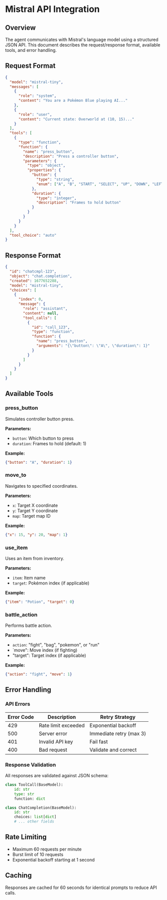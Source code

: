 # Mistral API Integration

## Overview

The agent communicates with Mistral's language model using a structured JSON API. This document describes the request/response format, available tools, and error handling.

## Request Format

```json
{
  "model": "mistral-tiny",
  "messages": [
    {
      "role": "system",
      "content": "You are a Pokémon Blue playing AI..."
    },
    {
      "role": "user",
      "content": "Current state: Overworld at (10, 15)..."
    }
  ],
  "tools": [
    {
      "type": "function",
      "function": {
        "name": "press_button",
        "description": "Press a controller button",
        "parameters": {
          "type": "object",
          "properties": {
            "button": {
              "type": "string",
              "enum": ["A", "B", "START", "SELECT", "UP", "DOWN", "LEFT", "RIGHT"]
            },
            "duration": {
              "type": "integer",
              "description": "Frames to hold button"
            }
          }
        }
      }
    }
  ],
  "tool_choice": "auto"
}
```

## Response Format

```json
{
  "id": "chatcmpl-123",
  "object": "chat.completion",
  "created": 1677652288,
  "model": "mistral-tiny",
  "choices": [
    {
      "index": 0,
      "message": {
        "role": "assistant",
        "content": null,
        "tool_calls": [
          {
            "id": "call_123",
            "type": "function",
            "function": {
              "name": "press_button",
              "arguments": "{\"button\": \"A\", \"duration\": 1}"
            }
          }
        ]
      }
    }
  ]
}
```

## Available Tools

### press_button
Simulates controller button press.

**Parameters:**
- `button`: Which button to press
- `duration`: Frames to hold (default: 1)

**Example:**
```json
{"button": "A", "duration": 1}
```

### move_to
Navigates to specified coordinates.

**Parameters:**
- `x`: Target X coordinate
- `y`: Target Y coordinate
- `map`: Target map ID

**Example:**
```json
{"x": 15, "y": 20, "map": 1}
```

### use_item
Uses an item from inventory.

**Parameters:**
- `item`: Item name
- `target`: Pokémon index (if applicable)

**Example:**
```json
{"item": "Potion", "target": 0}
```

### battle_action
Performs battle action.

**Parameters:**
- `action`: "fight", "bag", "pokemon", or "run"
- `move": Move index (if fighting)
- "target": Target index (if applicable)

**Example:**
```json
{"action": "fight", "move": 1}
```

## Error Handling

### API Errors

| Error Code | Description | Retry Strategy |
|------------|-------------|----------------|
| 429 | Rate limit exceeded | Exponential backoff |
| 500 | Server error | Immediate retry (max 3) |
| 401 | Invalid API key | Fail fast |
| 400 | Bad request | Validate and correct |

### Response Validation

All responses are validated against JSON schema:

```python
class ToolCall(BaseModel):
    id: str
    type: str
    function: dict

class ChatCompletion(BaseModel):
    id: str
    choices: list[dict]
    # ... other fields
```

## Rate Limiting

- Maximum 60 requests per minute
- Burst limit of 10 requests
- Exponential backoff starting at 1 second

## Caching

Responses are cached for 60 seconds for identical prompts to reduce API calls.